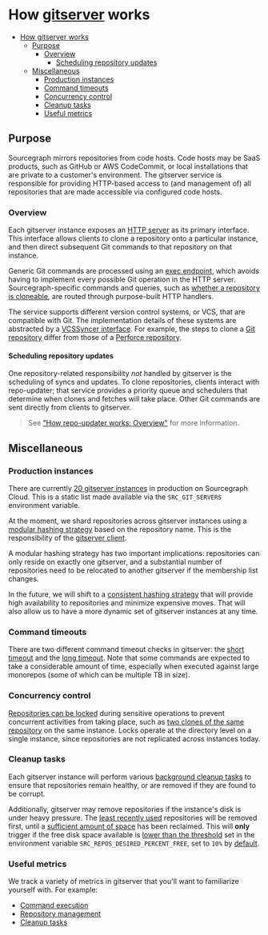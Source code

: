 # How [gitserver](https://sourcegraph.com/github.com/sourcegraph/sourcegraph@737e98fe5a1c329fd2b8f1366f931941042b5671/-/tree/cmd/gitserver) works

- [How gitserver works](#how-gitserver-works)
  - [Purpose](#purpose)
    - [Overview](#overview)
      - [Scheduling repository updates](#scheduling-repository-updates)
  - [Miscellaneous](#miscellaneous)
    - [Production instances](#production-instances)
    - [Command timeouts](#command-timeouts)
    - [Concurrency control](#concurrency-control)
    - [Cleanup tasks](#cleanup-tasks)
    - [Useful metrics](#useful-metrics)

## Purpose

Sourcegraph mirrors repositories from code hosts. Code hosts may be SaaS products, such as GitHub or AWS CodeCommit, or local installations that are private to a customer's environment. The gitserver service is responsible for providing HTTP-based access to (and management of) all repositories that are made accessible via configured code hosts.

### Overview

Each gitserver instance exposes an [HTTP server](https://sourcegraph.com/github.com/sourcegraph/sourcegraph@737e98fe5a1c329fd2b8f1366f931941042b5671/-/blob/cmd/gitserver/server/server.go?L276-297) as its primary interface. This interface allows clients to clone a repository onto a particular instance, and then direct subsequent Git commands to that repository on that instance.

Generic Git commands are processed using an [exec endpoint](https://sourcegraph.com/github.com/sourcegraph/sourcegraph@737e98fe5a1c329fd2b8f1366f931941042b5671/-/blob/cmd/gitserver/server/server.go?L769-979), which avoids having to implement every possible Git operation in the HTTP server. Sourcegraph-specific commands and queries, such as [whether a repository is cloneable](https://sourcegraph.com/github.com/sourcegraph/sourcegraph@737e98fe5a1c329fd2b8f1366f931941042b5671/-/blob/cmd/gitserver/server/server.go?L579-623), are routed through purpose-built HTTP handlers.

The service supports different version control systems, or VCS, that are compatible with Git. The implementation details of these systems are abstracted by a [VCSSyncer interface](https://sourcegraph.com/github.com/sourcegraph/sourcegraph@737e98fe5a1c329fd2b8f1366f931941042b5671/-/blob/cmd/gitserver/server/vcs_syncer.go?L20-34). For example, the steps to clone a [Git repository](https://sourcegraph.com/github.com/sourcegraph/sourcegraph@737e98fe5a1c329fd2b8f1366f931941042b5671/-/blob/cmd/gitserver/server/vcs_syncer.go?L70-85) differ from those of a [Perforce repository](https://sourcegraph.com/github.com/sourcegraph/sourcegraph@737e98fe5a1c329fd2b8f1366f931941042b5671/-/blob/cmd/gitserver/server/vcs_syncer.go?L227-254).

#### Scheduling repository updates

One repository-related responsibility _not_ handled by gitserver is the scheduling of syncs and updates. To clone repositories, clients interact with repo-updater; that service provides a priority queue and schedulers that determine when clones and fetches will take place. Other Git commands are sent directly from clients to gitserver.

> See ["How repo-updater works: Overview"](how-repo-updater-works.md#overview) for more information.

## Miscellaneous

### Production instances

There are currently [20 gitserver instances](https://sourcegraph.com/github.com/sourcegraph/deploy-sourcegraph-cloud@ec7effbc9491e3ee0c77c3d70ac3f2eb8cb34837/-/blob/base/frontend/sourcegraph-frontend.Deployment.yaml?L104-105) in production on Sourcegraph Cloud. This is a static list made available via the `SRC_GIT_SERVERS` environment variable.

At the moment, we shard repositories across gitserver instances using a [modular hashing strategy](https://sourcegraph.com/github.com/sourcegraph/sourcegraph@737e98fe5a1c329fd2b8f1366f931941042b5671/-/blob/internal/gitserver/client.go?L118-124) based on the repository name. This is the responsibility of the [gitserver client](https://sourcegraph.com/github.com/sourcegraph/sourcegraph@737e98fe5a1c329fd2b8f1366f931941042b5671/-/blob/internal/gitserver/client.go).

A modular hashing strategy has two important implications: repositories can only reside on exactly one gitserver, and a substantial number of repositories need to be relocated to another gitserver if the membership list changes.

In the future, we will shift to a [consistent hashing strategy](https://en.wikipedia.org/wiki/Consistent_hashing) that will provide high availability to repositories and minimize expensive moves. That will also allow us to have a more dynamic set of gitserver instances at any time.

### Command timeouts

There are two different command timeout checks in gitserver: the [short timeout](https://sourcegraph.com/github.com/sourcegraph/sourcegraph@737e98fe5a1c329fd2b8f1366f931941042b5671/-/blob/cmd/gitserver/server/server.go?L177-200) and the [long timeout](https://sourcegraph.com/github.com/sourcegraph/sourcegraph@737e98fe5a1c329fd2b8f1366f931941042b5671/-/blob/cmd/gitserver/server/server.go?L221-224). Note that some commands are expected to take a considerable amount of time, especially when executed against large monorepos (some of which can be multiple TB in size).

### Concurrency control

[Repositories can be locked](https://sourcegraph.com/github.com/sourcegraph/sourcegraph@737e98fe5a1c329fd2b8f1366f931941042b5671/-/blob/cmd/gitserver/server/lock.go?L7-24) during sensitive operations to prevent concurrent activities from taking place, such as [two clones of the same repository](https://sourcegraph.com/github.com/sourcegraph/sourcegraph@737e98fe5a1c329fd2b8f1366f931941042b5671/-/blob/cmd/gitserver/server/server.go?L1279-1287) on the same instance. Locks operate at the directory level on a single instance, since repositories are not replicated across instances today.

### Cleanup tasks

Each gitserver instance will perform various [background cleanup tasks](https://sourcegraph.com/github.com/sourcegraph/sourcegraph@737e98fe5a1c329fd2b8f1366f931941042b5671/-/blob/cmd/gitserver/server/cleanup.go?L76-85) to ensure that repositories remain healthy, or are removed if they are found to be corrupt.

Additionally, gitserver may remove repositories if the instance's disk is under heavy pressure. The [least recently used](https://sourcegraph.com/github.com/sourcegraph/sourcegraph@737e98fe5a1c329fd2b8f1366f931941042b5671/-/blob/cmd/gitserver/server/cleanup.go?L436-442) repositories will be removed first, until a [sufficient amount of space](https://sourcegraph.com/github.com/sourcegraph/sourcegraph@737e98fe5a1c329fd2b8f1366f931941042b5671/-/blob/cmd/gitserver/server/cleanup.go?L370-434) has been reclaimed. This will **only** trigger if the free disk space available is [lower than the threshold](https://sourcegraph.com/github.com/sourcegraph/sourcegraph@98ddc7c6c4c0ff757d3c0430abcc8770eba5c6b7/-/blob/cmd/gitserver/server/cleanup.go?L354-358&subtree=true) set in the environment variable `SRC_REPOS_DESIRED_PERCENT_FREE`, set to `10%` by [default](https://sourcegraph.com/github.com/sourcegraph/sourcegraph@98ddc7c6c4c0ff757d3c0430abcc8770eba5c6b7/-/blob/cmd/gitserver/main.go?L51&subtree=true).

### Useful metrics

We track a variety of metrics in gitserver that you'll want to familiarize yourself with. For example:

- [Command execution](https://sourcegraph.com/github.com/sourcegraph/sourcegraph@737e98fe5a1c329fd2b8f1366f931941042b5671/-/blob/cmd/gitserver/server/server.go?L1526-1546)
- [Repository management](https://sourcegraph.com/github.com/sourcegraph/sourcegraph@737e98f/-/blob/cmd/gitserver/server/server.go?L347-358)
- [Cleanup tasks](https://sourcegraph.com/github.com/sourcegraph/sourcegraph@737e98fe5a1c329fd2b8f1366f931941042b5671/-/blob/cmd/gitserver/server/cleanup.go?L52-72)
